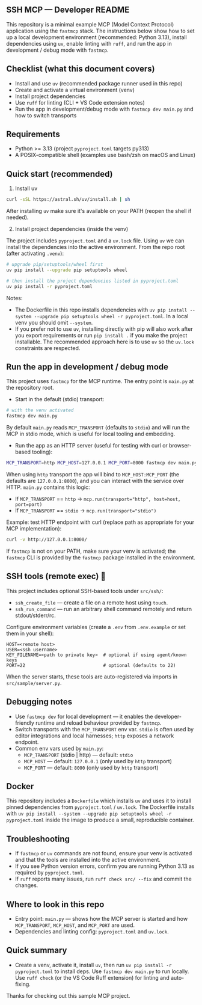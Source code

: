 ## SSH MCP — Developer README

This repository is a minimal example MCP (Model Context Protocol) application using the `fastmcp` stack. The instructions below show how to set up a local development environment (recommended: Python 3.13), install dependencies using `uv`, enable linting with `ruff`, and run the app in development / debug mode with `fastmcp`.

## Checklist (what this document covers)
- Install and use `uv` (recommended package runner used in this repo)
- Create and activate a virtual environment (venv)
- Install project dependencies
- Use `ruff` for linting (CLI + VS Code extension notes)
- Run the app in development/debug mode with `fastmcp dev main.py` and how to switch transports

## Requirements
- Python >= 3.13 (project `pyproject.toml` targets py313)
- A POSIX-compatible shell (examples use bash/zsh on macOS and Linux)

## Quick start (recommended)

1) Install uv
```bash
curl -sSL https://astral.sh/uv/install.sh | sh
```

After installing `uv` make sure it's available on your PATH (reopen the shell if needed).

2) Install project dependencies (inside the venv)

The project includes `pyproject.toml` and a `uv.lock` file. Using `uv` we can install the dependencies into the active environment. From the repo root (after activating `.venv`):

```bash
# upgrade pip/setuptools/wheel first
uv pip install --upgrade pip setuptools wheel

# then install the project dependencies listed in pyproject.toml
uv pip install -r pyproject.toml
```

Notes:
- The Dockerfile in this repo installs dependencies with `uv pip install --system --upgrade pip setuptools wheel -r pyproject.toml`. In a local venv you should omit `--system`.
- If you prefer not to use `uv`, installing directly with pip will also work after you export requirements or run `pip install .` if you make the project installable. The recommended approach here is to use `uv` so the `uv.lock` constraints are respected.

## Run the app in development / debug mode

This project uses `fastmcp` for the MCP runtime. The entry point is `main.py` at the repository root.

- Start in the default (stdio) transport:

```bash
# with the venv activated
fastmcp dev main.py
```

By default `main.py` reads `MCP_TRANSPORT` (defaults to `stdio`) and will run the MCP in stdio mode, which is useful for local tooling and embedding.

- Run the app as an HTTP server (useful for testing with curl or browser-based tooling):

```bash
MCP_TRANSPORT=http MCP_HOST=127.0.0.1 MCP_PORT=8000 fastmcp dev main.py
```

When using `http` transport the app will bind to `MCP_HOST:MCP_PORT` (the defaults are `127.0.0.1:8000`), and you can interact with the service over HTTP. `main.py` contains this logic:

- If `MCP_TRANSPORT` == `http` -> `mcp.run(transport="http", host=host, port=port)`
- If `MCP_TRANSPORT` == `stdio` -> `mcp.run(transport="stdio")`

Example: test HTTP endpoint with curl (replace path as appropriate for your MCP implementation):

```bash
curl -v http://127.0.0.1:8000/
```

If `fastmcp` is not on your PATH, make sure your venv is activated; the `fastmcp` CLI is provided by the `fastmcp` package installed in the environment.

## SSH tools (remote exec) 🔐

This project includes optional SSH-based tools under `src/ssh/`:
- `ssh_create_file` — create a file on a remote host using `touch`.
- `ssh_run_command` — run an arbitrary shell command remotely and return stdout/stderr/rc.

Configure environment variables (create a `.env` from `.env.example` or set them in your shell):

```
HOST=<remote host>
USER=<ssh username>
KEY_FILENAME=<path to private key>  # optional if using agent/known keys
PORT=22                             # optional (defaults to 22)
```

When the server starts, these tools are auto-registered via imports in `src/sample/server.py`.

## Debugging notes
- Use `fastmcp dev` for local development — it enables the developer-friendly runtime and reload behaviour provided by `fastmcp`.
- Switch transports with the `MCP_TRANSPORT` env var. `stdio` is often used by editor integrations and local harnesses; `http` exposes a network endpoint.
- Common env vars used by `main.py`:
  - `MCP_TRANSPORT` (stdio | http) — default: `stdio`
  - `MCP_HOST` — default: `127.0.0.1` (only used by `http` transport)
  - `MCP_PORT` — default: `8000` (only used by `http` transport)

## Docker

This repository includes a `Dockerfile` which installs `uv` and uses it to install pinned dependencies from `pyproject.toml` / `uv.lock`. The Dockerfile installs with `uv pip install --system --upgrade pip setuptools wheel -r pyproject.toml` inside the image to produce a small, reproducible container.

## Troubleshooting
- If `fastmcp` or `uv` commands are not found, ensure your venv is activated and that the tools are installed into the active environment.
- If you see Python version errors, confirm you are running Python 3.13 as required by `pyproject.toml`.
- If `ruff` reports many issues, run `ruff check src/ --fix` and commit the changes.

## Where to look in this repo
- Entry point: `main.py` — shows how the MCP server is started and how `MCP_TRANSPORT`, `MCP_HOST`, and `MCP_PORT` are used.
- Dependencies and linting config: `pyproject.toml` and `uv.lock`.

## Quick summary
- Create a venv, activate it, install `uv`, then run `uv pip install -r pyproject.toml` to install deps. Use `fastmcp dev main.py` to run locally. Use `ruff check` (or the VS Code Ruff extension) for linting and auto-fixing.

Thanks for checking out this sample MCP project.